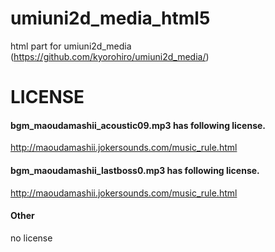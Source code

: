 # umiuni2d_media_html5

html part for umiuni2d_media (https://github.com/kyorohiro/umiuni2d_media/)

# LICENSE
#### bgm_maoudamashii_acoustic09.mp3 has following license.
http://maoudamashii.jokersounds.com/music_rule.html

#### bgm_maoudamashii_lastboss0.mp3 has following license.
http://maoudamashii.jokersounds.com/music_rule.html

#### Other
no license
